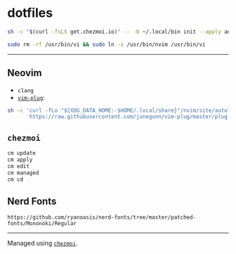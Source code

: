 # dotfiles

```sh
sh -c "$(curl -fsLS get.chezmoi.io)" -- -b ~/.local/bin init --apply andygeorge && ln -s ~/.local/bin/chezmoi ~/.local/bin/cm
```

```sh
sudo rm -rf /usr/bin/vi && sudo ln -s /usr/bin/nvim /usr/bin/vi
```

----

## Neovim

- `clang`
- [`vim-plug`](https://github.com/junegunn/vim-plug#unix-linux):
```sh
sh -c 'curl -fLo "${XDG_DATA_HOME:-$HOME/.local/share}"/nvim/site/autoload/plug.vim --create-dirs \
       https://raw.githubusercontent.com/junegunn/vim-plug/master/plug.vim'
```

## `chezmoi`

```sh
cm update
cm apply
cm edit
cm managed
cm cd
```

## Nerd Fonts

```
https://github.com/ryanoasis/nerd-fonts/tree/master/patched-fonts/Mononoki/Regular
```

----
Managed using [`chezmoi`](https://www.chezmoi.io).

